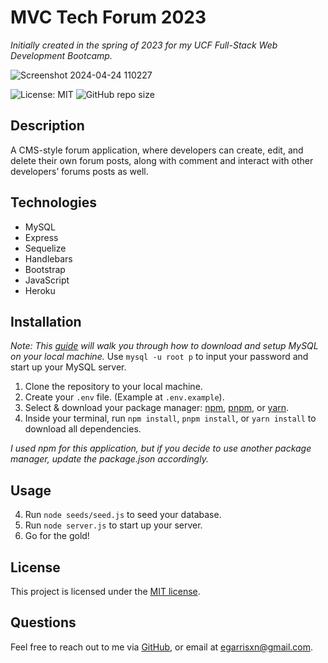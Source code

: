 # MVC Tech Forum 2023

_Initially created in the spring of 2023 for my UCF Full-Stack Web Development Bootcamp._

![Screenshot 2024-04-24 110227](https://github.com/EGARRISXN/mvc-tech-forum/assets/126130230/c2c373b7-7564-41c4-85a1-0a47e8cb5c20)

![License: MIT](https://img.shields.io/badge/License-MIT-yellow.svg)  ![GitHub repo size](https://img.shields.io/github/repo-size/egarrisxn/mvc-tech-forum-2023)

## Description

A CMS-style forum application, where developers can create, edit, and delete their own forum posts, along with comment and interact with other developers’ forums posts as well.

## Technologies

- MySQL
- Express
- Sequelize
- Handlebars
- Bootstrap
- JavaScript
- Heroku

## Installation

_Note: This [guide](https://coding-boot-camp.github.io/full-stack/mysql/mysql-installation-guide) will walk you through how to download and setup MySQL on your local machine._ Use `mysql -u root p` to input your password and start up your MySQL server.

1. Clone the repository to your local machine.
2. Create your `.env` file. (Example at `.env.example`).
3. Select & download your package manager: [npm](https://www.npmjs.com/), [pnpm](https://pnpm.io/), or [yarn](https://yarnpkg.com/).
4. Inside your terminal, run `npm install`, `pnpm install`, or `yarn install` to download all dependencies.

_I used npm for this application, but if you decide to use another package manager, update the package.json accordingly._

## Usage

4. Run `node seeds/seed.js` to seed your database.
5. Run `node server.js` to start up your server.
6. Go for the gold!

## License

This project is licensed under the [MIT license](https://opensource.org/licenses/MIT).

## Questions

Feel free to reach out to me via [GitHub](https://github.com/EGARRISXN), or email at egarrisxn@gmail.com.
